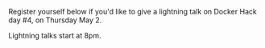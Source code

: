 Register yourself below if you'd like to give a lightning talk on Docker Hack day #4, on Thursday May 2.

Lightning talks start at 8pm.